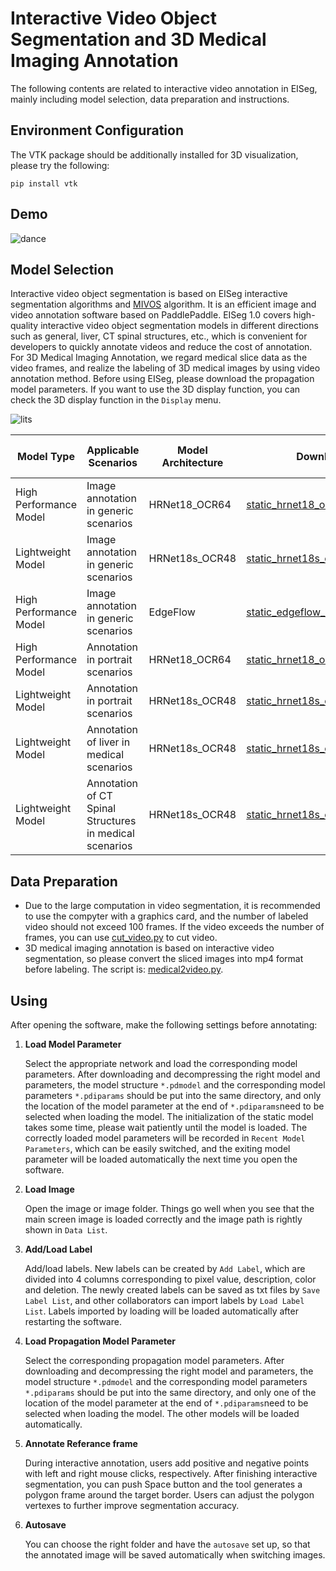 # Interactive Video Object Segmentation and 3D Medical Imaging Annotation

The following contents are related to interactive video annotation in EISeg, mainly including model selection, data preparation and instructions.

## Environment Configuration

The VTK package should be additionally installed for 3D visualization, please try the following:

```
pip install vtk
```

## Demo

![dance](https://user-images.githubusercontent.com/35907364/175504795-d41f0842-cb18-4675-9763-3e817f168edf.gif)

## Model Selection
Interactive video object segmentation is based on EISeg interactive segmentation algorithms and [MIVOS](https://github.com/hkchengrex/MiVOS) algorithm. It is an efficient image and video annotation software based on PaddlePaddle.
EISeg 1.0 covers high-quality interactive video object segmentation models in different directions such as general, liver, CT spinal structures, etc., which is convenient for developers to quickly annotate videos and reduce the cost of annotation. For 3D Medical Imaging Annotation, we regard medical slice data as the video frames, and realize the labeling of 3D medical images by using video annotation method. 
Before using EISeg, please download the propagation model parameters. If you want to use the 3D display function, you can check the 3D display function in the `Display` menu.

![lits](https://user-images.githubusercontent.com/35907364/178422205-40327d43-c7d4-4a5d-87fb-63c08308fb9f.gif)


| Model Type  | Applicable Scenarios                                    | Model Architecture       | Download Link                                                     | Corresponding Propagation Model Download Link                  |
| -------- |---------------------------------------------------------| -------------- | ------------------------------------------------------------ |----------------------------------------------------------------|
| High Performance Model | Image annotation in generic scenarios                   | HRNet18_OCR64  | [static_hrnet18_ocr64_cocolvis](https://paddleseg.bj.bcebos.com/eiseg/0.4/static_hrnet18_ocr64_cocolvis.zip) | [static_propagation]( https://app.mopinion.com/survey/public/take-survey/7b29c771b228bbf2512d1c5f9ec784e4b861f856)       |
| Lightweight Model | Image annotation in generic scenarios                   | HRNet18s_OCR48 | [static_hrnet18s_ocr48_cocolvis](https://paddleseg.bj.bcebos.com/eiseg/0.4/static_hrnet18s_ocr48_cocolvis.zip) | [static_propagation]( https://app.mopinion.com/survey/public/take-survey/7b29c771b228bbf2512d1c5f9ec784e4b861f856)       |
| High Performance Model | Image annotation in generic scenarios                   | EdgeFlow | [static_edgeflow_cocolvis](https://paddleseg.bj.bcebos.com/eiseg/0.4/static_edgeflow_cocolvis.zip) | [static_propagation]( https://app.mopinion.com/survey/public/take-survey/7b29c771b228bbf2512d1c5f9ec784e4b861f856)       |
| High Performance Model | Annotation in portrait scenarios                        | HRNet18_OCR64  | [static_hrnet18_ocr64_human](https://paddleseg.bj.bcebos.com/eiseg/0.4/static_hrnet18_ocr64_human.zip) | [static_propagation]( https://app.mopinion.com/survey/public/take-survey/7b29c771b228bbf2512d1c5f9ec784e4b861f856)       |
| Lightweight Model | Annotation in portrait scenarios                        | HRNet18s_OCR48 | [static_hrnet18s_ocr48_human](https://paddleseg.bj.bcebos.com/eiseg/0.4/static_hrnet18s_ocr48_human.zip) | [static_propagation]( https://app.mopinion.com/survey/public/take-survey/7b29c771b228bbf2512d1c5f9ec784e4b861f856)       |
| Lightweight Model | Annotation of liver in medical scenarios                | HRNet18s_OCR48 | [static_hrnet18s_ocr48_lits](https://paddleseg.bj.bcebos.com/eiseg/0.4/static_hrnet18s_ocr48_lits.zip) | [static_propagation_lits]( https://app.mopinion.com/survey/public/take-survey/7b29c771b228bbf2512d1c5f9ec784e4b861f856)  |
| Lightweight Model | Annotation of CT Spinal Structures in medical scenarios | HRNet18s_OCR48 | [static_hrnet18s_ocr48_MRSpineSeg](https://paddleseg.bj.bcebos.com/eiseg/0.5/static_hrnet18s_ocr48_MRSpineSeg.zip) | [static_propagation_spine]( https://app.mopinion.com/survey/public/take-survey/7b29c771b228bbf2512d1c5f9ec784e4b861f856) |

## Data Preparation

- Due to the large computation in video segmentation, it is recommended to use the compyter with  a graphics card,  and the number of labeled video should not exceed 100 frames. If the video exceeds the number of frames, you can use [cut_video.py](../tool/cut_video.py) to cut video.
- 3D medical imaging annotation is based on interactive video segmentation, so please convert the sliced images into mp4 format before labeling. The script is: [medical2video.py](../tool/medical2video.py).

## Using

After opening the software, make the following settings before annotating:

1. **Load Model Parameter**

   Select the appropriate network and load the corresponding model parameters. After downloading and decompressing the right model and parameters, the model structure `*.pdmodel` and the corresponding model parameters `*.pdiparams` should be put into the same directory, and only the location of the model parameter at the end of `*.pdiparams`need to be selected when loading the model. The initialization of the static model takes some time, please wait patiently until the model is loaded. The correctly loaded model parameters will be recorded in `Recent Model Parameters`, which can be easily switched, and the exiting model parameter will be loaded automatically the next time you open the software.

2. **Load Image**

   Open the image or image folder. Things go well when you see that the main screen image is loaded correctly and the image path is rightly shown in `Data List`.

3. **Add/Load Label**

   Add/load labels. New labels can be created by `Add Label`, which are divided into 4 columns corresponding to pixel value, description, color and deletion. The newly created labels can be saved as txt files by `Save Label List`, and other collaborators can import labels by `Load Label List`. Labels imported by loading will be loaded automatically after restarting the software.

4. **Load Propagation Model Parameter**

    Select the corresponding propagation model parameters. After downloading and decompressing the right model and parameters, the model structure `*.pdmodel` and the corresponding model parameters `*.pdiparams` should be put into the same directory, and only one of the location of the model parameter at the end of `*.pdiparams`need to be selected when loading the model.  The other models will be loaded automatically.

5. **Annotate Referance frame**

    During interactive annotation, users add positive and negative points with left and right mouse clicks, respectively. After finishing interactive segmentation, you can push Space button and the tool generates a polygon frame around the target border. Users can
adjust the polygon vertexes to further improve segmentation accuracy.

6. **Autosave**

   You can choose the right folder and have the `autosave` set up, so that the annotated image will be saved automatically when switching images.


    
